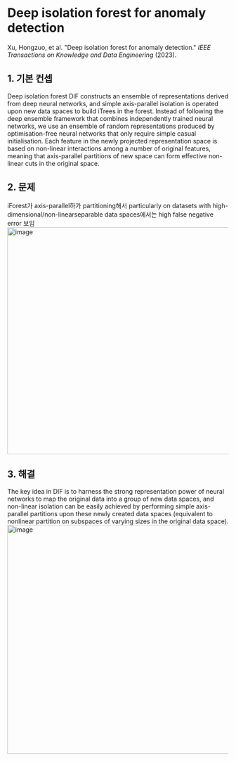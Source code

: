 # Deep isolation forest for anomaly detection
Xu, Hongzuo, et al. "Deep isolation forest for anomaly detection." *IEEE Transactions on Knowledge and Data Engineering* (2023).

## 1. 기본 컨셉
Deep isolation forest
DIF constructs an ensemble of representations derived from deep neural networks, and simple axis-parallel isolation is operated upon new data spaces to build iTrees in the forest. 
Instead of following the deep ensemble framework that combines independently trained neural networks, we use an ensemble of random representations produced by optimisation-free neural networks that only require simple casual initialisation. 
Each feature in the newly projected representation space is based on non-linear interactions among a number of original features, meaning that axis-parallel partitions of new space can form effective non-linear cuts in the original space.

## 2. 문제
iForest가 axis-parallel하가 partitioning해서 particularly on datasets with high-dimensional/non-linearseparable data spaces에서는 high false negative error 보임  
<img width="516" alt="image" src="https://github.com/juyeon999/Paper_review/assets/132811616/96284327-d105-4ff8-b0ef-1de3f0c8cb8a">
        
## 3. 해결
The key idea in DIF is to harness the strong representation power of neural networks to map the original data into a group of new data spaces, 
and non-linear isolation can be easily achieved by performing simple axis-parallel partitions upon these newly created data spaces (equivalent to nonlinear partition on subspaces of varying sizes in the original data space).  
<img width="521" alt="image" src="https://github.com/juyeon999/Paper_review/assets/132811616/7c34a118-ed81-40f9-9b75-866790335d3f">
